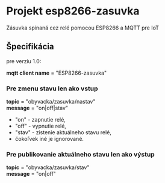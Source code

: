 # Projekt esp8266-zasuvka

Zásuvka spínaná cez relé pomocou ESP8266 a MQTT pre IoT

## Špecifikácia 

pre verziu 1.0:

**mqtt client name** = "ESP8266-zasuvka"

### Pre zmenu stavu len ako vstup

**topic** = "obyvacka/zasuvka/nastav"   
**message** = "on|off|stav"   
 - "on" - zapnutie relé,
 - "off" - vypnutie relé,
 - "stav" - zistenie aktuálneho stavu relé,
 - čokoľvek iné je ignorované.

### Pre publikovanie aktuálneho stavu len ako výstup

**topic** = "obyvacka/zasuvka/stav"   
**message** = "on|off"